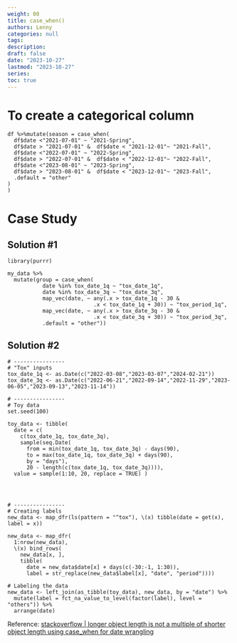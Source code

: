 ```yaml
---
weight: 08
title: case_when()
authors: Lenny
categories: null
tags: 
description: 
draft: false
date: "2023-10-27"
lastmod: "2023-10-27"
series:
toc: true
---
```



<!--more-->


# To create a categorical column
```
df %>%mutate(season = case_when(
  df$date <"2021-07-01" ~ "2021-Spring",
  df$date > "2021-07-01" &  df$date < "2021-12-01"~ "2021-Fall",
  df$date <"2022-07-01" ~ "2022-Spring",
  df$date > "2022-07-01" &  df$date < "2022-12-01"~ "2022-Fall",
  df$date <"2023-08-01" ~ "2023-Spring",
  df$date > "2023-08-01" &  df$date < "2023-12-01"~ "2023-Fall",
  .default = "other"
)
)
```

# Case Study


## Solution #1
```
library(purrr)

my_data %>% 
  mutate(group = case_when(
           date %in% tox_date_1q ~ "tox_date_1q", 
           date %in% tox_date_3q ~ "tox_date_3q", 
           map_vec(date, ~ any(.x > tox_date_1q - 30 & 
                           .x < tox_date_1q + 30)) ~ "tox_period_1q", 
           map_vec(date, ~ any(.x > tox_date_3q - 30 & 
                           .x < tox_date_3q + 30)) ~ "tox_period_3q", 
           .default = "other"))
```

## Solution #2
```
# ----------------
# "Tox" inputs
tox_date_1q <- as.Date(c("2022-03-08","2023-03-07","2024-02-21"))
tox_date_3q <- as.Date(c("2022-06-21","2022-09-14","2022-11-29","2023-06-05","2023-09-13","2023-11-14"))

# ----------------
# Toy data
set.seed(100)

toy_data <- tibble(
  date = c(
    c(tox_date_1q, tox_date_3q), 
    sample(seq.Date(
      from = min(tox_date_1q, tox_date_3q) - days(90),
      to = max(tox_date_1q, tox_date_3q) + days(90),
      by = "days"), 
      20 - length(c(tox_date_1q, tox_date_3q)))),
  value = sample(1:10, 20, replace = TRUE) )




# ----------------
# Creating labels
new_data <- map_dfr(ls(pattern = "^tox"), \(x) tibble(date = get(x), label = x))

new_data <- map_dfr(
  1:nrow(new_data),
  \(x) bind_rows(
    new_data[x, ],
    tibble(
      date = new_data$date[x] + days(c(-30:-1, 1:30)), 
      label = str_replace(new_data$label[x], "date", "period"))))

# Labeling the data
new_data <- left_join(as_tibble(toy_data), new_data, by = "date") %>% 
  mutate(label = fct_na_value_to_level(factor(label), level = "others")) %>% 
  arrange(date)

```

Reference: <a href = "https://stackoverflow.com/questions/78391302/longer-object-length-is-not-a-multiple-of-shorter-object-length-using-case-when/78391535#78391535" target="_blank" rel="noopener noreferrer">stackoverflow | longer object length is not a multiple of shorter object length using case_when for date wrangling</a>